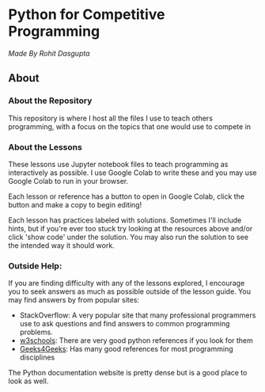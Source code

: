 # Python for Competitive Programming

*Made By Rohit Dasgupta*

## About

### About the Repository

This repository is where I host all the files I use to teach others programming, with a focus on the topics that one would use to compete in 

### About the Lessons

These lessons use Jupyter notebook files to teach programming as interactively as possible. I use Google Colab to write these and you may use Google Colab to run in your browser.

Each lesson or reference has a button to open in Google Colab, click the button and make a copy to begin editing!

Each lesson has practices labeled with solutions. Sometimes I'll include hints, but if you're ever too stuck try looking at the resources above and/or click 'show code' under the solution. You may also run the solution to see the intended way it should work.

### Outside Help:

If you are finding difficulty with any of the lessons explored, I encourage you to seek answers as much as possible outside of the lesson guide. You may find answers by from popular sites:

* StackOverflow: A very popular site that many professional programmers use to ask questions and find answers to common programming problems.
* [w3schools](https://www.w3schools.com/python): There are very good python references if you look for them
* [Geeks4Geeks](https://www.geeksforgeeks.org/python-programming-language/): Has many good references for most programming disciplines

The Python documentation website is pretty dense but is a good place to look as well.
